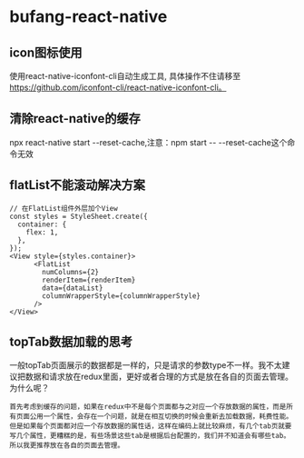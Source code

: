 # bufang-react-native
## icon图标使用
使用react-native-iconfont-cli自动生成工具, 具体操作不住请移至 https://github.com/iconfont-cli/react-native-iconfont-cli。
## 清除react-native的缓存
npx react-native start --reset-cache,注意：npm start -- --reset-cache这个命令无效
## flatList不能滚动解决方案
```
// 在FlatList组件外层加个View
const styles = StyleSheet.create({
  container: {
    flex: 1,
  },
});
<View style={styles.container}>
      <FlatList
        numColumns={2}
        renderItem={renderItem}
        data={dataList}
        columnWrapperStyle={columnWrapperStyle}
      />
</View>
```
## topTab数据加载的思考
一般topTab页面展示的数据都是一样的，只是请求的参数type不一样。我不太建议把数据和请求放在redux里面，更好或者合理的方式是放在各自的页面去管理。为什么呢？
```
首先考虑到缓存的问题，如果在redux中不是每个页面都与之对应一个存放数据的属性，而是所有页面公用一个属性，会存在一个问题，就是在相互切换的时候会重新去加载数据，耗费性能。但是如果每个页面都对应一个存放数据的属性话，这样在编码上就比较麻烦，有几个tab页就要写几个属性，更糟糕的是，有些场景这些tab是根据后台配置的，我们并不知道会有哪些tab。所以我更推荐放在各自的页面去管理。
```

